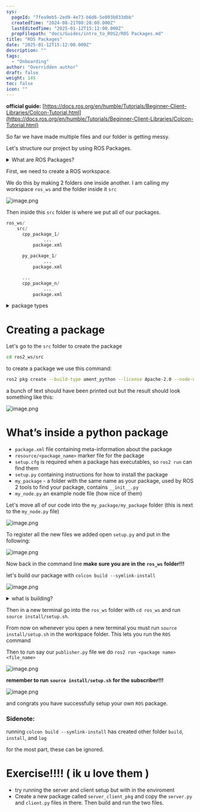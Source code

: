 ```yaml
---
sys:
  pageId: "7fea9eb5-2ed9-4e73-b6d6-5e093b833dbb"
  createdTime: "2024-08-21T00:28:00.000Z"
  lastEditedTime: "2025-01-12T15:12:00.000Z"
  propFilepath: "docs/Guides/intro_to_ROS2/ROS Packages.md"
title: "ROS Packages"
date: "2025-01-12T15:12:00.000Z"
description: ""
tags:
  - "Onboarding"
author: "Overridden author"
draft: false
weight: 145
toc: false
icon: ""
---
```


**official guide:** [https://docs.ros.org/en/humble/Tutorials/Beginner-Client-Libraries/Colcon-Tutorial.html](https://docs.ros.org/en/humble/Tutorials/Beginner-Client-Libraries/Colcon-Tutorial.html)

So far we have made multiple files and our folder is getting messy.

Let's structure our project by using ROS Packages.

<details>

<summary>What are ROS Packages?</summary>

ROS Packages are, as the name implies, packages of code that are highly sharable between ROS developers.

They consist of a folder, `package.xml` file, and source code

```python
      cpp_package_1/
		      ... imagine much code files here ..
          package.xml
```

</details>

First, we need to create a ROS workspace.

We do this by making 2 folders one inside another. I am calling my workspace `ros_ws` and the folder inside it `src`

![image.png](https://prod-files-secure.s3.us-west-2.amazonaws.com/d518164a-d88e-44d1-a4ee-3adb3bd8bce0/70706947-fd18-4537-a67b-e12946812d31/image.png?X-Amz-Algorithm=AWS4-HMAC-SHA256&X-Amz-Content-Sha256=UNSIGNED-PAYLOAD&X-Amz-Credential=ASIAZI2LB466TBFKJAOE%2F20250615%2Fus-west-2%2Fs3%2Faws4_request&X-Amz-Date=20250615T200920Z&X-Amz-Expires=3600&X-Amz-Security-Token=IQoJb3JpZ2luX2VjEGQaCXVzLXdlc3QtMiJHMEUCIEgw%2F2rrWWZ7Zl8zXwv61116GJ8d1YTKmQ0lnrAuDicXAiEAxLzGywVPMB1zR%2BYLvHiNdaAY41nojFQSHLqseBdXSoEq%2FwMITRAAGgw2Mzc0MjMxODM4MDUiDKB354MyHFmDACNRqyrcA7b7FWjbzbFCq1Kp7ktD%2B44REyGXCzxaMYba0u5HU6A%2FmBVjW24kIJfbv6YJ5VsCrSknoSICItq5qnFWBj2AuvdW7YU2GxxxN8quirCxErnXUnqCrrROT797g%2FwZyMwy7LEjM5PJKOSYFh4f7pfrVJWtdI23WonxVI%2F3F5cTyphkz6oe9r0bhVRTApmEzA3vlKlTbHsBfYGY10%2BMqDb05R4aAQ0yS6FfHJyNhn0aSxSx17RemvDqoiTftT4mn%2FtGNZ4fiLSuV%2FqgLNhkyo0FYIoKkhAJLVLyim5Le2UE2gdthiEW12wJLVJ1%2BKGm6avLjmlTaAvi0%2Bzw4Omi%2FvceUnqJdjph6P4LlEWtyu%2FH02%2BeYc6yOq5585rhaVv5LfiFCIrFXLzp9voEgFPgPPhIkklHG233xWdlN7naqDvDtOBmTDlajl7h4poLOOVSxsiHxVEedhrl39XdcHFYiSFosSEWA%2FrdPaPsNObWUAwxgS08g%2FTtHwm20Ew55jzfJoIOW11EB3bUHFNOHQwG8mOT%2FIcYZSV%2BhtUBMWZiPWHK55V6Sj83DNeOgz%2FvfwxIlt%2FLx%2B6gHsqp08VZ%2BheoYkIo0%2BqGfjdPMsLudl%2FXmGsbBy7VkXxYDtDw2moC4LUvMK7PvMIGOqUB5Mf092S1pbTCQ3B5sc3aK6kUdJC1zEJei4c5RR7TB4BvfKPCiKBeEVaJni8npnQWWUtflQxhRBpoFg%2F7%2F7kKaXEOILiBc6%2Fi8dTC6OJGeqGckvuIKJ861Dgy%2FVrekKeYS9i%2FFfjpx058lXpvebNqttv47hPSI%2FvKsuErOc1ICCS%2FChd9d8Fml6PzoF4OoF7KoPhGUvqJ8R176c3rBjTa0vAJO5cN&X-Amz-Signature=b28b8c14cc210926d72e2a6362d6cd888742dc14fcb6f9b176f97f9cae78fddf&X-Amz-SignedHeaders=host&x-amz-checksum-mode=ENABLED&x-id=GetObject)

Then inside this `src` folder is where we put all of our packages.

```python
ros_ws/
    src/
      cpp_package_1/
		      ...
          package.xml

      py_package_1/
		      ...
          package.xml

      ...
      cpp_package_n/
		      ...
          package.xml

```

<details>

<summary>package types</summary>

packages can be either `C++` or python.

the intern file structure is different for each but for this guide we will stick to creating python packages

</details>

# Creating a package

Let's go to the `src` folder to create the package

```bash
cd ros2_ws/src
```

to create a package we use this command:

```bash
ros2 pkg create --build-type ament_python --license Apache-2.0 --node-name my_node my_package
```

a bunch of text should have been printed out but the result should look something like this:

![image.png](https://prod-files-secure.s3.us-west-2.amazonaws.com/d518164a-d88e-44d1-a4ee-3adb3bd8bce0/e6cf1e3f-8512-4a3e-b131-079f800bf3e8/image.png?X-Amz-Algorithm=AWS4-HMAC-SHA256&X-Amz-Content-Sha256=UNSIGNED-PAYLOAD&X-Amz-Credential=ASIAZI2LB466TBFKJAOE%2F20250615%2Fus-west-2%2Fs3%2Faws4_request&X-Amz-Date=20250615T200920Z&X-Amz-Expires=3600&X-Amz-Security-Token=IQoJb3JpZ2luX2VjEGQaCXVzLXdlc3QtMiJHMEUCIEgw%2F2rrWWZ7Zl8zXwv61116GJ8d1YTKmQ0lnrAuDicXAiEAxLzGywVPMB1zR%2BYLvHiNdaAY41nojFQSHLqseBdXSoEq%2FwMITRAAGgw2Mzc0MjMxODM4MDUiDKB354MyHFmDACNRqyrcA7b7FWjbzbFCq1Kp7ktD%2B44REyGXCzxaMYba0u5HU6A%2FmBVjW24kIJfbv6YJ5VsCrSknoSICItq5qnFWBj2AuvdW7YU2GxxxN8quirCxErnXUnqCrrROT797g%2FwZyMwy7LEjM5PJKOSYFh4f7pfrVJWtdI23WonxVI%2F3F5cTyphkz6oe9r0bhVRTApmEzA3vlKlTbHsBfYGY10%2BMqDb05R4aAQ0yS6FfHJyNhn0aSxSx17RemvDqoiTftT4mn%2FtGNZ4fiLSuV%2FqgLNhkyo0FYIoKkhAJLVLyim5Le2UE2gdthiEW12wJLVJ1%2BKGm6avLjmlTaAvi0%2Bzw4Omi%2FvceUnqJdjph6P4LlEWtyu%2FH02%2BeYc6yOq5585rhaVv5LfiFCIrFXLzp9voEgFPgPPhIkklHG233xWdlN7naqDvDtOBmTDlajl7h4poLOOVSxsiHxVEedhrl39XdcHFYiSFosSEWA%2FrdPaPsNObWUAwxgS08g%2FTtHwm20Ew55jzfJoIOW11EB3bUHFNOHQwG8mOT%2FIcYZSV%2BhtUBMWZiPWHK55V6Sj83DNeOgz%2FvfwxIlt%2FLx%2B6gHsqp08VZ%2BheoYkIo0%2BqGfjdPMsLudl%2FXmGsbBy7VkXxYDtDw2moC4LUvMK7PvMIGOqUB5Mf092S1pbTCQ3B5sc3aK6kUdJC1zEJei4c5RR7TB4BvfKPCiKBeEVaJni8npnQWWUtflQxhRBpoFg%2F7%2F7kKaXEOILiBc6%2Fi8dTC6OJGeqGckvuIKJ861Dgy%2FVrekKeYS9i%2FFfjpx058lXpvebNqttv47hPSI%2FvKsuErOc1ICCS%2FChd9d8Fml6PzoF4OoF7KoPhGUvqJ8R176c3rBjTa0vAJO5cN&X-Amz-Signature=a05955981051f14bb5a9c58c6a474e1091226a4bdd576be08e581a070d92a06a&X-Amz-SignedHeaders=host&x-amz-checksum-mode=ENABLED&x-id=GetObject)

# What’s inside a python package

- `package.xml` file containing meta-information about the package
- `resource/<package_name>` marker file for the package
- `setup.cfg` is required when a package has executables, so `ros2 run` can find them
- `setup.py` containing instructions for how to install the package
- `my_package` - a folder with the same name as your package, used by ROS 2 tools to find your package, contains `__init__.py`
- `my_node.py` an example node file (how nice of them)

Let's move all of our code into the `my_package/my_package` folder (this is next to the `my_node.py` file)

![image.png](https://prod-files-secure.s3.us-west-2.amazonaws.com/d518164a-d88e-44d1-a4ee-3adb3bd8bce0/9ce58f11-0da9-4d3e-b86d-506a9685d378/image.png?X-Amz-Algorithm=AWS4-HMAC-SHA256&X-Amz-Content-Sha256=UNSIGNED-PAYLOAD&X-Amz-Credential=ASIAZI2LB466TBFKJAOE%2F20250615%2Fus-west-2%2Fs3%2Faws4_request&X-Amz-Date=20250615T200920Z&X-Amz-Expires=3600&X-Amz-Security-Token=IQoJb3JpZ2luX2VjEGQaCXVzLXdlc3QtMiJHMEUCIEgw%2F2rrWWZ7Zl8zXwv61116GJ8d1YTKmQ0lnrAuDicXAiEAxLzGywVPMB1zR%2BYLvHiNdaAY41nojFQSHLqseBdXSoEq%2FwMITRAAGgw2Mzc0MjMxODM4MDUiDKB354MyHFmDACNRqyrcA7b7FWjbzbFCq1Kp7ktD%2B44REyGXCzxaMYba0u5HU6A%2FmBVjW24kIJfbv6YJ5VsCrSknoSICItq5qnFWBj2AuvdW7YU2GxxxN8quirCxErnXUnqCrrROT797g%2FwZyMwy7LEjM5PJKOSYFh4f7pfrVJWtdI23WonxVI%2F3F5cTyphkz6oe9r0bhVRTApmEzA3vlKlTbHsBfYGY10%2BMqDb05R4aAQ0yS6FfHJyNhn0aSxSx17RemvDqoiTftT4mn%2FtGNZ4fiLSuV%2FqgLNhkyo0FYIoKkhAJLVLyim5Le2UE2gdthiEW12wJLVJ1%2BKGm6avLjmlTaAvi0%2Bzw4Omi%2FvceUnqJdjph6P4LlEWtyu%2FH02%2BeYc6yOq5585rhaVv5LfiFCIrFXLzp9voEgFPgPPhIkklHG233xWdlN7naqDvDtOBmTDlajl7h4poLOOVSxsiHxVEedhrl39XdcHFYiSFosSEWA%2FrdPaPsNObWUAwxgS08g%2FTtHwm20Ew55jzfJoIOW11EB3bUHFNOHQwG8mOT%2FIcYZSV%2BhtUBMWZiPWHK55V6Sj83DNeOgz%2FvfwxIlt%2FLx%2B6gHsqp08VZ%2BheoYkIo0%2BqGfjdPMsLudl%2FXmGsbBy7VkXxYDtDw2moC4LUvMK7PvMIGOqUB5Mf092S1pbTCQ3B5sc3aK6kUdJC1zEJei4c5RR7TB4BvfKPCiKBeEVaJni8npnQWWUtflQxhRBpoFg%2F7%2F7kKaXEOILiBc6%2Fi8dTC6OJGeqGckvuIKJ861Dgy%2FVrekKeYS9i%2FFfjpx058lXpvebNqttv47hPSI%2FvKsuErOc1ICCS%2FChd9d8Fml6PzoF4OoF7KoPhGUvqJ8R176c3rBjTa0vAJO5cN&X-Amz-Signature=4b364be11b82c3dd344d92f618f5c55a0e5f1dc382a03eb2685c7ac0ed017def&X-Amz-SignedHeaders=host&x-amz-checksum-mode=ENABLED&x-id=GetObject)

To register all the new files we added open `setup.py` and put in the following:

![image.png](https://prod-files-secure.s3.us-west-2.amazonaws.com/d518164a-d88e-44d1-a4ee-3adb3bd8bce0/1cd7c262-4cae-4496-9d75-c178537d24a2/image.png?X-Amz-Algorithm=AWS4-HMAC-SHA256&X-Amz-Content-Sha256=UNSIGNED-PAYLOAD&X-Amz-Credential=ASIAZI2LB466TBFKJAOE%2F20250615%2Fus-west-2%2Fs3%2Faws4_request&X-Amz-Date=20250615T200920Z&X-Amz-Expires=3600&X-Amz-Security-Token=IQoJb3JpZ2luX2VjEGQaCXVzLXdlc3QtMiJHMEUCIEgw%2F2rrWWZ7Zl8zXwv61116GJ8d1YTKmQ0lnrAuDicXAiEAxLzGywVPMB1zR%2BYLvHiNdaAY41nojFQSHLqseBdXSoEq%2FwMITRAAGgw2Mzc0MjMxODM4MDUiDKB354MyHFmDACNRqyrcA7b7FWjbzbFCq1Kp7ktD%2B44REyGXCzxaMYba0u5HU6A%2FmBVjW24kIJfbv6YJ5VsCrSknoSICItq5qnFWBj2AuvdW7YU2GxxxN8quirCxErnXUnqCrrROT797g%2FwZyMwy7LEjM5PJKOSYFh4f7pfrVJWtdI23WonxVI%2F3F5cTyphkz6oe9r0bhVRTApmEzA3vlKlTbHsBfYGY10%2BMqDb05R4aAQ0yS6FfHJyNhn0aSxSx17RemvDqoiTftT4mn%2FtGNZ4fiLSuV%2FqgLNhkyo0FYIoKkhAJLVLyim5Le2UE2gdthiEW12wJLVJ1%2BKGm6avLjmlTaAvi0%2Bzw4Omi%2FvceUnqJdjph6P4LlEWtyu%2FH02%2BeYc6yOq5585rhaVv5LfiFCIrFXLzp9voEgFPgPPhIkklHG233xWdlN7naqDvDtOBmTDlajl7h4poLOOVSxsiHxVEedhrl39XdcHFYiSFosSEWA%2FrdPaPsNObWUAwxgS08g%2FTtHwm20Ew55jzfJoIOW11EB3bUHFNOHQwG8mOT%2FIcYZSV%2BhtUBMWZiPWHK55V6Sj83DNeOgz%2FvfwxIlt%2FLx%2B6gHsqp08VZ%2BheoYkIo0%2BqGfjdPMsLudl%2FXmGsbBy7VkXxYDtDw2moC4LUvMK7PvMIGOqUB5Mf092S1pbTCQ3B5sc3aK6kUdJC1zEJei4c5RR7TB4BvfKPCiKBeEVaJni8npnQWWUtflQxhRBpoFg%2F7%2F7kKaXEOILiBc6%2Fi8dTC6OJGeqGckvuIKJ861Dgy%2FVrekKeYS9i%2FFfjpx058lXpvebNqttv47hPSI%2FvKsuErOc1ICCS%2FChd9d8Fml6PzoF4OoF7KoPhGUvqJ8R176c3rBjTa0vAJO5cN&X-Amz-Signature=f71eabbf444f496685dc29397b350a46ec78fe5a8d77db21b7540ee780674aef&X-Amz-SignedHeaders=host&x-amz-checksum-mode=ENABLED&x-id=GetObject)

Now back in the command line **make sure you are in the** **`ros_ws`** **folder!!!**

let's build our package with `colcon build --symlink-install`

![image.png](https://prod-files-secure.s3.us-west-2.amazonaws.com/d518164a-d88e-44d1-a4ee-3adb3bd8bce0/2f2a0d27-b173-48fd-b189-5f5c0ce65619/image.png?X-Amz-Algorithm=AWS4-HMAC-SHA256&X-Amz-Content-Sha256=UNSIGNED-PAYLOAD&X-Amz-Credential=ASIAZI2LB466TBFKJAOE%2F20250615%2Fus-west-2%2Fs3%2Faws4_request&X-Amz-Date=20250615T200920Z&X-Amz-Expires=3600&X-Amz-Security-Token=IQoJb3JpZ2luX2VjEGQaCXVzLXdlc3QtMiJHMEUCIEgw%2F2rrWWZ7Zl8zXwv61116GJ8d1YTKmQ0lnrAuDicXAiEAxLzGywVPMB1zR%2BYLvHiNdaAY41nojFQSHLqseBdXSoEq%2FwMITRAAGgw2Mzc0MjMxODM4MDUiDKB354MyHFmDACNRqyrcA7b7FWjbzbFCq1Kp7ktD%2B44REyGXCzxaMYba0u5HU6A%2FmBVjW24kIJfbv6YJ5VsCrSknoSICItq5qnFWBj2AuvdW7YU2GxxxN8quirCxErnXUnqCrrROT797g%2FwZyMwy7LEjM5PJKOSYFh4f7pfrVJWtdI23WonxVI%2F3F5cTyphkz6oe9r0bhVRTApmEzA3vlKlTbHsBfYGY10%2BMqDb05R4aAQ0yS6FfHJyNhn0aSxSx17RemvDqoiTftT4mn%2FtGNZ4fiLSuV%2FqgLNhkyo0FYIoKkhAJLVLyim5Le2UE2gdthiEW12wJLVJ1%2BKGm6avLjmlTaAvi0%2Bzw4Omi%2FvceUnqJdjph6P4LlEWtyu%2FH02%2BeYc6yOq5585rhaVv5LfiFCIrFXLzp9voEgFPgPPhIkklHG233xWdlN7naqDvDtOBmTDlajl7h4poLOOVSxsiHxVEedhrl39XdcHFYiSFosSEWA%2FrdPaPsNObWUAwxgS08g%2FTtHwm20Ew55jzfJoIOW11EB3bUHFNOHQwG8mOT%2FIcYZSV%2BhtUBMWZiPWHK55V6Sj83DNeOgz%2FvfwxIlt%2FLx%2B6gHsqp08VZ%2BheoYkIo0%2BqGfjdPMsLudl%2FXmGsbBy7VkXxYDtDw2moC4LUvMK7PvMIGOqUB5Mf092S1pbTCQ3B5sc3aK6kUdJC1zEJei4c5RR7TB4BvfKPCiKBeEVaJni8npnQWWUtflQxhRBpoFg%2F7%2F7kKaXEOILiBc6%2Fi8dTC6OJGeqGckvuIKJ861Dgy%2FVrekKeYS9i%2FFfjpx058lXpvebNqttv47hPSI%2FvKsuErOc1ICCS%2FChd9d8Fml6PzoF4OoF7KoPhGUvqJ8R176c3rBjTa0vAJO5cN&X-Amz-Signature=612b0fff981bffedb3f412d5c0337d10ad4c49a4ed337ffa3b162108051c4f30&X-Amz-SignedHeaders=host&x-amz-checksum-mode=ENABLED&x-id=GetObject)

<details>

<summary>what is building?</summary>

if you are a CS major at Rose-Hulman you will learn the answer to this in CSSE132

but TLDR; is it combines all the code files into one program that can be run easily 

</details>

Then in a new terminal go into the `ros_ws` folder with `cd ros_ws` and run `source install/setup.sh`. 

From now on whenever you open a new terminal you must run `source install/setup.sh` in the workspace folder. This lets you run the `ROS` command

Then to run say our `publisher.py` file we do `ros2 run <package name> <file_name>`

![image.png](https://prod-files-secure.s3.us-west-2.amazonaws.com/d518164a-d88e-44d1-a4ee-3adb3bd8bce0/4f4b1219-3a44-4632-aa0a-ce3471699f59/image.png?X-Amz-Algorithm=AWS4-HMAC-SHA256&X-Amz-Content-Sha256=UNSIGNED-PAYLOAD&X-Amz-Credential=ASIAZI2LB466TBFKJAOE%2F20250615%2Fus-west-2%2Fs3%2Faws4_request&X-Amz-Date=20250615T200920Z&X-Amz-Expires=3600&X-Amz-Security-Token=IQoJb3JpZ2luX2VjEGQaCXVzLXdlc3QtMiJHMEUCIEgw%2F2rrWWZ7Zl8zXwv61116GJ8d1YTKmQ0lnrAuDicXAiEAxLzGywVPMB1zR%2BYLvHiNdaAY41nojFQSHLqseBdXSoEq%2FwMITRAAGgw2Mzc0MjMxODM4MDUiDKB354MyHFmDACNRqyrcA7b7FWjbzbFCq1Kp7ktD%2B44REyGXCzxaMYba0u5HU6A%2FmBVjW24kIJfbv6YJ5VsCrSknoSICItq5qnFWBj2AuvdW7YU2GxxxN8quirCxErnXUnqCrrROT797g%2FwZyMwy7LEjM5PJKOSYFh4f7pfrVJWtdI23WonxVI%2F3F5cTyphkz6oe9r0bhVRTApmEzA3vlKlTbHsBfYGY10%2BMqDb05R4aAQ0yS6FfHJyNhn0aSxSx17RemvDqoiTftT4mn%2FtGNZ4fiLSuV%2FqgLNhkyo0FYIoKkhAJLVLyim5Le2UE2gdthiEW12wJLVJ1%2BKGm6avLjmlTaAvi0%2Bzw4Omi%2FvceUnqJdjph6P4LlEWtyu%2FH02%2BeYc6yOq5585rhaVv5LfiFCIrFXLzp9voEgFPgPPhIkklHG233xWdlN7naqDvDtOBmTDlajl7h4poLOOVSxsiHxVEedhrl39XdcHFYiSFosSEWA%2FrdPaPsNObWUAwxgS08g%2FTtHwm20Ew55jzfJoIOW11EB3bUHFNOHQwG8mOT%2FIcYZSV%2BhtUBMWZiPWHK55V6Sj83DNeOgz%2FvfwxIlt%2FLx%2B6gHsqp08VZ%2BheoYkIo0%2BqGfjdPMsLudl%2FXmGsbBy7VkXxYDtDw2moC4LUvMK7PvMIGOqUB5Mf092S1pbTCQ3B5sc3aK6kUdJC1zEJei4c5RR7TB4BvfKPCiKBeEVaJni8npnQWWUtflQxhRBpoFg%2F7%2F7kKaXEOILiBc6%2Fi8dTC6OJGeqGckvuIKJ861Dgy%2FVrekKeYS9i%2FFfjpx058lXpvebNqttv47hPSI%2FvKsuErOc1ICCS%2FChd9d8Fml6PzoF4OoF7KoPhGUvqJ8R176c3rBjTa0vAJO5cN&X-Amz-Signature=6febadfc4252eca359d1f946411a729abce1d90e365c7a3af7237e541bfa3a21&X-Amz-SignedHeaders=host&x-amz-checksum-mode=ENABLED&x-id=GetObject)

**remember to run** **`source install/setup.sh`** **for the subscriber!!!**

![image.png](https://prod-files-secure.s3.us-west-2.amazonaws.com/d518164a-d88e-44d1-a4ee-3adb3bd8bce0/02121119-dad4-49ec-8356-c956108b4243/image.png?X-Amz-Algorithm=AWS4-HMAC-SHA256&X-Amz-Content-Sha256=UNSIGNED-PAYLOAD&X-Amz-Credential=ASIAZI2LB466TBFKJAOE%2F20250615%2Fus-west-2%2Fs3%2Faws4_request&X-Amz-Date=20250615T200920Z&X-Amz-Expires=3600&X-Amz-Security-Token=IQoJb3JpZ2luX2VjEGQaCXVzLXdlc3QtMiJHMEUCIEgw%2F2rrWWZ7Zl8zXwv61116GJ8d1YTKmQ0lnrAuDicXAiEAxLzGywVPMB1zR%2BYLvHiNdaAY41nojFQSHLqseBdXSoEq%2FwMITRAAGgw2Mzc0MjMxODM4MDUiDKB354MyHFmDACNRqyrcA7b7FWjbzbFCq1Kp7ktD%2B44REyGXCzxaMYba0u5HU6A%2FmBVjW24kIJfbv6YJ5VsCrSknoSICItq5qnFWBj2AuvdW7YU2GxxxN8quirCxErnXUnqCrrROT797g%2FwZyMwy7LEjM5PJKOSYFh4f7pfrVJWtdI23WonxVI%2F3F5cTyphkz6oe9r0bhVRTApmEzA3vlKlTbHsBfYGY10%2BMqDb05R4aAQ0yS6FfHJyNhn0aSxSx17RemvDqoiTftT4mn%2FtGNZ4fiLSuV%2FqgLNhkyo0FYIoKkhAJLVLyim5Le2UE2gdthiEW12wJLVJ1%2BKGm6avLjmlTaAvi0%2Bzw4Omi%2FvceUnqJdjph6P4LlEWtyu%2FH02%2BeYc6yOq5585rhaVv5LfiFCIrFXLzp9voEgFPgPPhIkklHG233xWdlN7naqDvDtOBmTDlajl7h4poLOOVSxsiHxVEedhrl39XdcHFYiSFosSEWA%2FrdPaPsNObWUAwxgS08g%2FTtHwm20Ew55jzfJoIOW11EB3bUHFNOHQwG8mOT%2FIcYZSV%2BhtUBMWZiPWHK55V6Sj83DNeOgz%2FvfwxIlt%2FLx%2B6gHsqp08VZ%2BheoYkIo0%2BqGfjdPMsLudl%2FXmGsbBy7VkXxYDtDw2moC4LUvMK7PvMIGOqUB5Mf092S1pbTCQ3B5sc3aK6kUdJC1zEJei4c5RR7TB4BvfKPCiKBeEVaJni8npnQWWUtflQxhRBpoFg%2F7%2F7kKaXEOILiBc6%2Fi8dTC6OJGeqGckvuIKJ861Dgy%2FVrekKeYS9i%2FFfjpx058lXpvebNqttv47hPSI%2FvKsuErOc1ICCS%2FChd9d8Fml6PzoF4OoF7KoPhGUvqJ8R176c3rBjTa0vAJO5cN&X-Amz-Signature=d619b81628d03c70e920dbead3f3f08fca08be7d2f535852be0c1277722bd257&X-Amz-SignedHeaders=host&x-amz-checksum-mode=ENABLED&x-id=GetObject)

and congrats you have successfully setup your own `ROS` package.

### Sidenote:

running `colcon build --symlink-install` has created other folder `build`, `install`, and `log`

for the most part, these can be ignored.

# Exercise!!!! ( ik u love them )

- try running the server and client setup but with in the enviroment
- Create a new package called `server_client_pkg` and copy the `server.py` and `client.py` files in there. Then build and run the two files.
